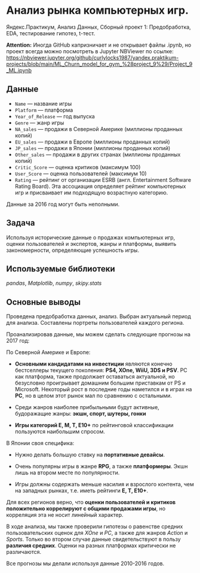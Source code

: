 # Анализ рынка компьютерных игр.

Яндекс.Практикум, Анализ Данных, Сборный проект 1: Предобработка, EDA, тестирование гипотез, t-тест. 

__Attention:__ Иногда GitHub капризничает и не открывает файлы .ipynb, но проект всегда можно посмотреть в Jupyter NBViewer по ссылке: https://nbviewer.jupyter.org/github/curlylocks1987/yandex.praktikum-projects/blob/main/ML_Churn_model_for_gym_%28project_9%29/Project_9_ML.ipynb


## Данные

- `Name` — название игры
- `Platform` — платформа
- `Year_of_Release` — год выпуска
- `Genre` — жанр игры
- `NA_sales` — продажи в Северной Америке (миллионы проданных копий)
- `EU_sales` — продажи в Европе (миллионы проданных копий)
- `JP_sales` — продажи в Японии (миллионы проданных копий)
- `Other_sales` — продажи в других странах (миллионы проданных копий)
- `Critic_Score` — оценка критиков (максимум 100)
- `User_Score` — оценка пользователей (максимум 10)
- `Rating` — рейтинг от организации ESRB (англ. Entertainment Software Rating Board). Эта ассоциация определяет рейтинг компьютерных игр и присваивает им подходящую возрастную категорию.

Данные за 2016 год могут быть неполными.

## Задача

Используя исторические данные о продажах компьютерных игр, оценки пользователей и экспертов, жанры и платформы, выявить закономерности, определяющие успешность игры.

## Используемые библиотеки
*pandas*, *Matplotlib*, *numpy*, *skipy.stats*

## Основные выводы

Проведена предобработка данных, анализ. Выбран актуальный
период для анализа. Составлены портреты пользователей каждого региона.

Проанализировав данные, мы можем сделать следующие прогнозы на 2017 год:

По Северной Америке и Европе:

- **Основными кандидатами на инвестиции** являются конечно бестселлеры текущего поколения: **PS4, XOne, WiiU, 3DS и PSV**. PC как платформа, также продолжает оставаться актуальной, но безусловно проигрывает домашним большим приставкам от PS и Microsoft. Некоторый рост в последние годы наметился и в играх на **PC**, но в целом этот рынок мал по сравнению с остальными.

- Среди жанров наиболее прибыльными будут активные, будоражащие жанры: **экшн, спорт, шутеры, гонки**

- **Игры категорий E, M, T, E10+** по рейтинговой классификации пользуются наибольшим спросом. 

В Японии своя специфика:

- Нужно делать большую ставку на **портативные девайсы**.

- Очень популярны игры в жанре **RPG**, а также **платформеры**. Экшн лишь на втором месте по популярности.

- Игры должны содержать меньше насилия и взрослого контента, чем на западных рынках, т.е. иметь рейтинги **E, T, E10+**. 

Для всех регионов верно, что **оценки пользователей и критиков положительно коррелируют с общими продажами игры**, но корреляция эта не носит линейный характер.

В ходе анализа, мы также проверили гипотезы о равенстве средних пользовательских оценок для *XOne* и *PC*, а также для жанров *Action* и *Sports*. Только во втором случае данные свидетельствуют в пользу **различия средних**. Оценки на разных платформах критически не различаются.

Все прогнозы мы делали используя данные 2010-2016 годов.